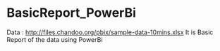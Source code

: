 # BasicReport_PowerBi
Data : http://files.chandoo.org/pbix/sample-data-10mins.xlsx
It is Basic Report of the data using PowerBi
